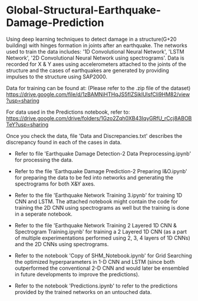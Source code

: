 # Global-Structural-Earthquake-Damage-Prediction
Using deep learning techniques to detect damage in a structure(G+20 building) with hinges formation in joints after an earthquake.
The networks used to train the data includes: '1D Convolutional Neural Network', 'LSTM Network', '2D Convolutional Neural Network using spectrograms'.
Data is recorded for X & Y axes using accelerometers attached to the joints of the structure and the cases of earthquakes are generated by providing impulses to the structure using SAP2000.

Data for training can be found at: (Please refer to the .zip file of the dataset)
https://drive.google.com/file/d/1zBAMNiHTHqJS5fIZSiklUlsfCli9HM82/view?usp=sharing

For data used in the Predictions notebook, refer to:
https://drive.google.com/drive/folders/1Gzo2Zqh0XB43IqyGRfU_rCcj8ABOBTeY?usp=sharing

Once you check the data, file 'Data and Discrepancies.txt' describes the discrepancy found in each of the cases in data.

* Refer to file 'Earthquake Damage Detection-2 Data Preprocessing.ipynb' for processing the data.

* Refer to the file 'Earthquake Damage Prediction-2 Preparing I&O.ipynb' for preparing the data to be fed into networks and generating the spectrograms for both X&Y axes.

* Refer to the file 'Earthquake Network Training 3.ipynb' for training 1D CNN and LSTM. The attached notebook might contain the code for training the 2D CNN using spectrograms as   well but the training is done in a seperate notebook.

* Refer to the file 'Earthquake Network Training 2 Layered 1D CNN & Spectrogram Training.ipynb' for training a 2 Layered 1D CNN (as a part of multiple experimentations performed     using 2, 3, 4 layers of 1D CNNs) and the 2D CNNs using spectrograms.

* Refer to the notebook 'Copy of SHM_Notebook.ipynb' for Grid Searching the optimized hyperparameters in 1-D CNN and LSTM (since both outperformed the conventional 2-D CNN and       would later be ensembled in future developments to improve the predictions).

* Refer to the notebook 'Predictions.ipynb' to refer to the predictions provided by the trained networks on an untouched data.
